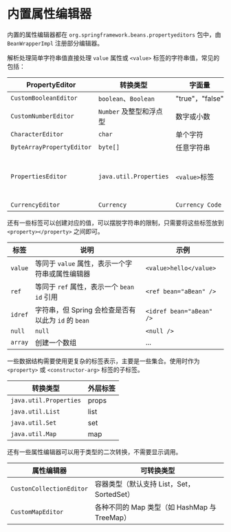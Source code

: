 # 内置属性编辑器



内置的属性编辑器都在 `org.springframework.beans.propertyeditors` 包中，由 `BeanWrapperImpl` 注册部分编辑器。

解析处理简单字符串值直接处理 `value` 属性或 `<value>` 标签的字符串值，常见的包括：

|PropertyEditor|转换类型|字面量|示例|
| ----------------| ---------------------| -----------------| ---------------------------------------------------------------------------|
|`CustomBooleanEditor`|`boolean`、`Boolean`|"true"，"false"|value="true"|
|`CustomNumberEditor`|`Number` 及整型和浮点型|数字或小数|value="3.14"|
|`CharacterEditor`|`char`|单个字符|value="y"|
|`ByteArrayPropertyEditor`|`byte[]`|任意字符串|value="hello"|
|`PropertiesEditor`|`java.util.Properties`|`<value>`标签|<value><br />    x = Branch x's address<br />    y = Branch y's address<br /></value>|
|`CurrencyEditor`|`Currency`|`Currency Code`|value="INR"|

还有一些标签可以创建对应的值，可以摆脱字符串的限制，只需要将这些标签放到 `<property></property>` 之间即可。

|标签|说明|示例|
| ------| -----------------------------------------------| ------------------------|
|`value`|等同于 `value` 属性，表示一个字符串或属性编辑器|`<value>hello</value>`|
|`ref`|等同于 `ref` 属性，表示一个 `bean id` 引用|`<ref bean="aBean" />`|
|`idref`|字符串，但 Spring 会检查是否有以此为 `id` 的 `bean`|`<idref bean="aBean" />`|
|`null`|`null`|`<null />`|
|`array`|创建一个数组|<array>...</array>|

一些数据结构需要使用更复杂的标签表示，主要是一些集合。使用时作为 `<property>` 或 `<constructor-arg>` 标签的子标签。

|转换类型|外层标签|
| -------------------| ------------------------|
|`java.util.Properties`|props|
|`java.util.List`|list|
|`java.util.Set`|set|
|`java.util.Map`|map|

还有一些属性编辑器可以用于类型的二次转换，不需要显示调用。

|属性编辑器|可转换类型|
| ------------| ----------------------------------------------|
|`CustonCollectionEditor`|容器类型（默认支持 List，Set，SortedSet）|
|`CustomMapEditor`|各种不同的 Map 类型（如 HashMap 与 TreeMap）|

‍
